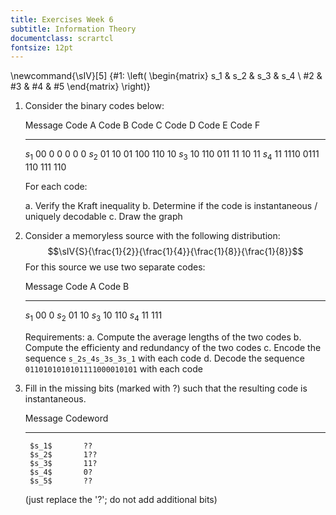 ```yaml
---
title: Exercises Week 6
subtitle: Information Theory
documentclass: scrartcl
fontsize: 12pt
---
```


\newcommand{\sIV}[5] {#1: \left( \begin{matrix} s_1 & s_2 & s_3 & s_4 \\ #2 & #3 & #4  & #5 \end{matrix} \right)}


1. Consider the binary codes below:

     Message     Code A		   Code B		  Code C	  Code D	  Code E	  Code F
    ---------   --------     -----------	----------	----------	----------	----------
      $s_1$        $00$			$0$			  $0$		  $0$		  $0$		  $0$
      $s_2$        $01$			$10$		  $01$		  $100$		  $110$		  $10$
      $s_3$        $10$			$110$		  $011$		  $11$		  $10$		  $11$
      $s_4$        $11$			$1110$		  $0111$	  $110$		  $111$		  $110$
    
    For each code:
    
    a. Verify the Kraft inequality
    b. Determine if the code is instantaneous / uniquely decodable
    c. Draw the graph


2. Consider a memoryless source with the following distribution:
$$\sIV{S}{\frac{1}{2}}{\frac{1}{4}}{\frac{1}{8}}{\frac{1}{8}}$$
	For this source we use two separate codes:

	  Message      Code A	   Code B
	-----------  ----------  ----------
	  $s_1$        $00$			$0$
	  $s_2$        $01$			$10$
	  $s_3$        $10$			$110$
	  $s_4$        $11$			$111$
	
	Requirements:
	a. Compute the average lengths of the two codes
	b. Compute the efficienty and redundancy of the two codes
	c. Encode the sequence `s_2s_4s_3s_3s_1` with each code
	d. Decode the sequence `0110101010101111000010101` with each code

1. Fill in the missing bits (marked with ?) such that the resulting code is instantaneous.

	  Message       Codeword
	----------- -------------------
		$s_1$       ??
		$s_2$       1??
		$s_3$       11?
		$s_4$       0?
		$s_5$       ??

	(just replace the '?'; do not add additional bits)
    
